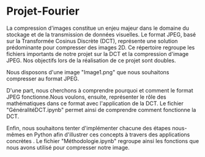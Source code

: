 # Projet-Fourier

La compression d'images constitue un enjeu majeur dans le domaine du stockage et de la transmission de données visuelles. Le format JPEG, basé sur la Transformée Cosinus Discrète (DCT), représente une solution prédominante pour compresser des images 2D. Ce répertoire regroupe les fichiers importants de notre projet sur la DCT et la compression d'image JPEG. 
Nos objectifs lors de la réalisation de ce projet sont doubles. 

Nous disposons d'une image "Image1.png" que nous souhaitons compresser au format JPEG.

D'une part, nous cherchons à comprendre pourquoi et comment le format JPEG fonctionne.Nous voulons, ensuite, représenter le rôle des mathématiques dans ce format avec l'application de la DCT. Le fichier "GénéralitéDCT.ipynb" permet ainsi de comprendre comment fonctionne la DCT. 

Enfin, nous souhaitons tenter d'implémenter chacune des étapes nous-mêmes en Python afin d'illustrer ces concepts à travers des applications concrètes . Le fichier "Méthodologie.ipynb" regroupe ainsi les fonctions que nous avons utilisé pour compresser notre image. 
